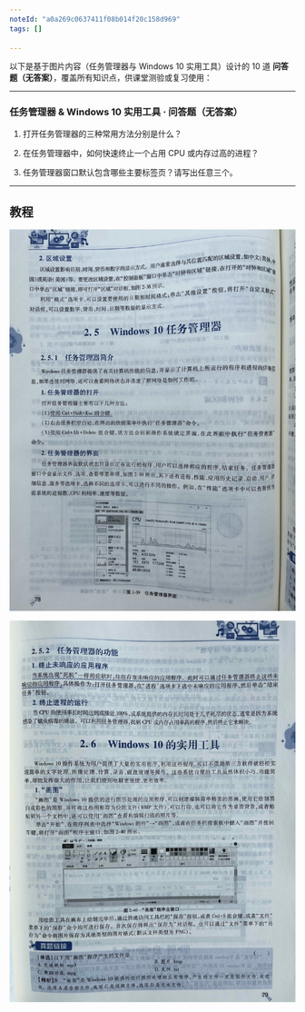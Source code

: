 ```yaml
---
noteId: "a0a269c0637411f08b014f20c158d969"
tags: []

---
```


以下是基于图片内容（任务管理器与 Windows 10 实用工具）设计的 10 道 **问答题（无答案）**，覆盖所有知识点，供课堂测验或复习使用：

---

### 任务管理器 & Windows 10 实用工具 · 问答题（无答案）

1. 打开任务管理器的三种常用方法分别是什么？

2. 在任务管理器中，如何快速终止一个占用 CPU 或内存过高的进程？

3. 任务管理器窗口默认包含哪些主要标签页？请写出任意三个。


---

## 教程

![Windows10任务管理器](./images/78.jpeg)

![Windows10任务管理器](./images/79.jpg)


